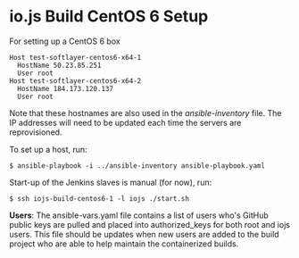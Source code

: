 # io.js Build CentOS 6 Setup

For setting up a CentOS 6 box

```text
Host test-softlayer-centos6-x64-1
  HostName 50.23.85.251
  User root
Host test-softlayer-centos6-x64-2
  HostName 184.173.120.137
  User root
```

Note that these hostnames are also used in the *ansible-inventory* file. The IP addresses will need to be updated each time the servers are reprovisioned.

To set up a host, run:

```text
$ ansible-playbook -i ../ansible-inventory ansible-playbook.yaml
```

Start-up of the Jenkins slaves is manual (for now), run:

```text
$ ssh iojs-build-centos6-1 -l iojs ./start.sh
```

**Users**: The ansible-vars.yaml file contains a list of users who's GitHub public keys are pulled and placed into authorized_keys for both root and iojs users. This file should be updates when new users are added to the build project who are able to help maintain the containerized builds.
